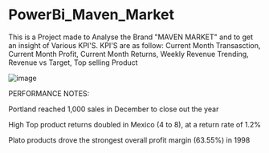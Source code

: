 # PowerBi_Maven_Market
This is a Project made to Analyse the Brand "MAVEN MARKET" and to get an insight of Various KPI'S.
KPI'S are as follow:
Current Month Transasction,
Current Month Profit,
Current Month Returns,
Weekly Revenue Trending,
Revenue vs Target,
Top selling Product

![image](https://github.com/Ravi7948/PowerBi_Maven_Market/assets/151816158/2492492c-c537-45ff-83a3-bcac801575b3)




PERFORMANCE NOTES:

Portland reached 1,000 sales in December to close out the year

High Top product returns doubled in Mexico (4 to 8), at a return rate of 1.2%

Plato products drove the strongest overall profit margin (63.55%) in 1998 
